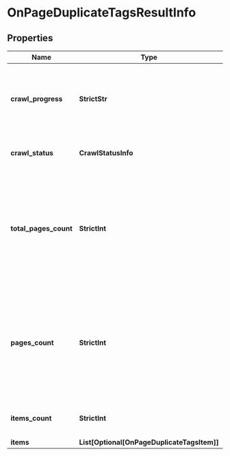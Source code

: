 # OnPageDuplicateTagsResultInfo


## Properties

| Name | Type | Description | Notes |
|------------ | ------------- | ------------- | -------------|
**crawl_progress** | **StrictStr** | status of the crawling session<br>possible values: in_progress, finished |[optional]|
**crawl_status** | **CrawlStatusInfo** | details of the crawling session |[optional]|
**total_pages_count** | **StrictInt** | total number of pages with duplicate tags<br>displays the total number of pages with duplicate tags of the target website |[optional]|
**pages_count** | **StrictInt** | number of pages with duplicate tags in the response<br>displays the number of pages with duplicate tags returned in the response |[optional]|
**items_count** | **StrictInt** | number of items in the results array |[optional]|
**items** | **List[Optional[OnPageDuplicateTagsItem]]** | items array |[optional]|